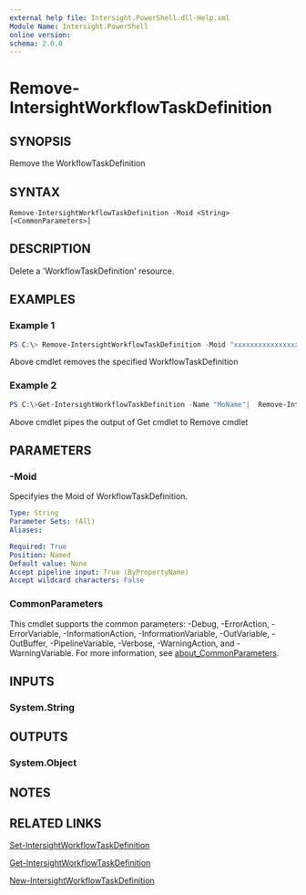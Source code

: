 ```yaml
---
external help file: Intersight.PowerShell.dll-Help.xml
Module Name: Intersight.PowerShell
online version:
schema: 2.0.0
---
```


# Remove-IntersightWorkflowTaskDefinition

## SYNOPSIS
Remove the WorkflowTaskDefinition

## SYNTAX

```
Remove-IntersightWorkflowTaskDefinition -Moid <String> [<CommonParameters>]
```

## DESCRIPTION
Delete a &apos;WorkflowTaskDefinition&apos; resource.

## EXAMPLES

### Example 1
```powershell
PS C:\> Remove-IntersightWorkflowTaskDefinition -Moid "xxxxxxxxxxxxxxxxxxxxxxxxxxx"
```
Above cmdlet removes the specified WorkflowTaskDefinition 

### Example 2
```powershell
PS C:\>Get-IntersightWorkflowTaskDefinition -Name "MoName"|  Remove-IntersightWorkflowTaskDefinition
```
Above cmdlet pipes the output of Get cmdlet to Remove cmdlet

## PARAMETERS

### -Moid
Specifyies the Moid of WorkflowTaskDefinition.

```yaml
Type: String
Parameter Sets: (All)
Aliases:

Required: True
Position: Named
Default value: None
Accept pipeline input: True (ByPropertyName)
Accept wildcard characters: False
```

### CommonParameters
This cmdlet supports the common parameters: -Debug, -ErrorAction, -ErrorVariable, -InformationAction, -InformationVariable, -OutVariable, -OutBuffer, -PipelineVariable, -Verbose, -WarningAction, and -WarningVariable. For more information, see [about_CommonParameters](http://go.microsoft.com/fwlink/?LinkID=113216).

## INPUTS

### System.String

## OUTPUTS

### System.Object
## NOTES

## RELATED LINKS

[Set-IntersightWorkflowTaskDefinition](./Set-IntersightWorkflowTaskDefinition.md)

[Get-IntersightWorkflowTaskDefinition](./Get-IntersightWorkflowTaskDefinition.md)

[New-IntersightWorkflowTaskDefinition](./New-IntersightWorkflowTaskDefinition.md)

